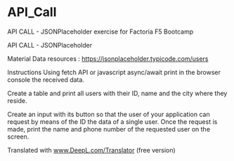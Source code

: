 # API_Call
API CALL - JSONPlaceholder exercise for Factoria F5 Bootcamp

API CALL - JSONPlaceholder


Material
Data resources : https://jsonplaceholder.typicode.com/users


Instructions
Using fetch API or javascript async/await print in the browser console the received data.

Create a table and print all users with their ID, name and the city where they reside.

Create an input with its button so that the user of your application can request by means of the ID the data of a single user. Once the request is made, print the name and phone number of the requested user on the screen.

Translated with www.DeepL.com/Translator (free version)
